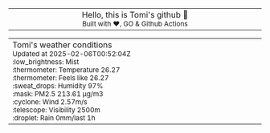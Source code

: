 
<div align="center">
<table>
<tbody>
<td align="center">
<img width="2000" height="0"><br>
Hello, this is Tomi's github 👋<br>
<sup>Built with ❤️, GO & Github Actions</sup><br>
<img width="2000" height="0">
</td>
</tbody>
</table>
</div>
<table>
<tbody>
<td align="left">
<img width="2000" height="0"><br>
Tomi's weather conditions<br>
<sup>Updated at 2025-02-06T00:52:04Z</sup><br>
<sup>:low_brightness: Mist</sup><br>
<sup>:thermometer: Temperature 26.27 </sup><br>
<sup>:thermometer: Feels like 26.27</sup><br>
<sup>:sweat_drops: Humidity 97%</sup><br>
<sup>:mask: PM2.5 213.61 μg/m3</sup><br>
<sup>:cyclone: Wind 2.57m/s </sup><br>
<sup>:telescope: Visibility 2500m </sup><br>
<sup>:droplet: Rain 0mm/last 1h </sup><br>
<img width="2000" height="0">
</td>
<td align="left">
<img width="2000" height="0"><br>
<br>
<img width="2000" height="0">
</td>
</tbody>
</table>
</div>
    